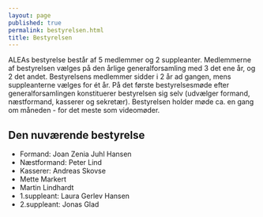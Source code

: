 ```yaml
---
layout: page
published: true
permalink: bestyrelsen.html
title: Bestyrelsen
---
```


ALEAs bestyrelse består af 5 medlemmer og 2 suppleanter. Medlemmerne af bestyrelsen vælges på den årlige generalforsamling med 3 det ene år, og 2 det andet. Bestyrelsens medlemmer sidder i 2 år ad gangen, mens suppleanterne vælges for ét år. På det første bestyrelsesmøde efter generalforsamlingen konstituerer bestyrelsen sig selv (udvælger formand, næstformand, kasserer og sekretær).
Bestyrelsen holder møde ca. en gang om måneden - for det meste som videomøder. 

## Den nuværende bestyrelse

- Formand: Joan Zenia Juhl Hansen
- Næstformand: Peter Lind
- Kasserer: Andreas Skovse
- Mette Markert
- Martin Lindhardt
- 1.suppleant: Laura Gerlev Hansen
- 2.suppleant: Jonas Glad

